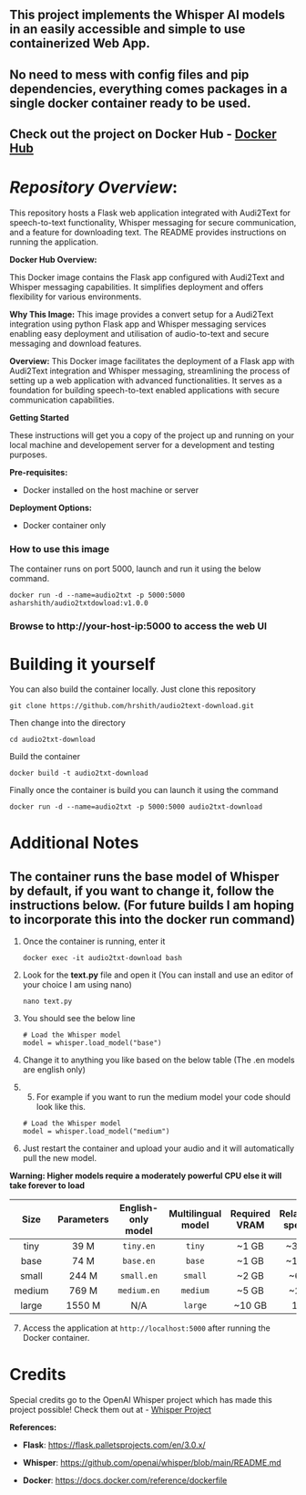 ## This project implements the Whisper AI models in an easily accessible and simple to use containerized Web App.
## No need to mess with config files and pip dependencies, everything comes packages in a single docker container ready to be used. 

## Check out the project on Docker Hub - [Docker Hub](https://hub.docker.com/repository/docker/asharshith/audio2txtdowload/general)

# ***Repository Overview***:

This repository hosts a Flask web application integrated with Audi2Text for speech-to-text functionality, Whisper messaging for secure communication, and a feature for downloading text. The README provides instructions on running the application.

**Docker Hub Overview:**

This Docker image contains the Flask app configured with Audi2Text and Whisper messaging capabilities. It simplifies deployment and offers flexibility for various environments. 

**Why This Image:**
This image provides a convert setup for a  Audi2Text integration using python Flask app and Whisper messaging services enabling easy deployment and utilisation of audio-to-text and secure messaging  and download features.

**Overview:**
This Docker image facilitates the deployment of a Flask app with Audi2Text integration and Whisper messaging, streamlining the process of setting up a web application with advanced functionalities. It serves as a foundation for building speech-to-text enabled applications with secure communication capabilities.


**Getting Started**

These instructions will get you a copy of the project up and running on your local machine and developement server for a development and testing purposes.


**Pre-requisites:**
- Docker installed on the host machine or server 

**Deployment Options:**
- Docker container only 

### How to use this image

The container runs on port 5000, launch and run it using the below command.

```
docker run -d --name=audio2txt -p 5000:5000 asharshith/audio2txtdowload:v1.0.0
```
### Browse to http://your-host-ip:5000 to access the web UI

# Building it yourself

You can also build the container locally. Just clone this repository
```
git clone https://github.com/hrshith/audio2text-download.git 
```

Then change into the directory
```
cd audio2txt-download
```

Build the container
```
docker build -t audio2txt-download
```

Finally once the container is build you can launch it using the command 
```
docker run -d --name=audio2txt -p 5000:5000 audio2txt-download
```

# Additional Notes

## The container runs the base model of Whisper by default, if you want to change it, follow the instructions below. (For future builds I am hoping to incorporate this into the docker run command)

1. Once the container is running, enter it
   ```
   docker exec -it audio2txt-download bash
   ```
2. Look for the **text.py** file and open it (You can install and use an editor of your choice I am using nano)
   ```
   nano text.py
   ```
3. You should see the below line
   ```
   # Load the Whisper model
   model = whisper.load_model("base")
   ```
4. Change it to anything you like based on the below table (The .en models are english only)

5. 5. For example if you want to run the medium model your code should look like this.
   ```
   # Load the Whisper model
   model = whisper.load_model("medium")
   ```
6. Just restart the container and upload your audio and it will automatically pull the new model.


**Warning: Higher models require a moderately powerful CPU else it will take forever to load**

|  Size  | Parameters | English-only model | Multilingual model | Required VRAM | Relative speed |
|:------:|:----------:|:------------------:|:------------------:|:-------------:|:--------------:|
|  tiny  |    39 M    |     `tiny.en`      |       `tiny`       |     ~1 GB     |      ~32x      |
|  base  |    74 M    |     `base.en`      |       `base`       |     ~1 GB     |      ~16x      |
| small  |   244 M    |     `small.en`     |      `small`       |     ~2 GB     |      ~6x       |
| medium |   769 M    |    `medium.en`     |      `medium`      |     ~5 GB     |      ~2x       |
| large  |   1550 M   |        N/A         |      `large`       |    ~10 GB     |       1x       |




7. Access the application at `http://localhost:5000` after running the Docker container.





# Credits
Special credits go to the OpenAI Whisper project which has made this project possible! Check them out at - [Whisper Project](https://github.com/openai/whisper)


**References:**
- **Flask**: https://flask.palletsprojects.com/en/3.0.x/

- **Whisper**: https://github.com/openai/whisper/blob/main/README.md

- **Docker**: https://docs.docker.com/reference/dockerfile


